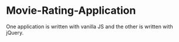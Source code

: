 # Movie-Rating-Application
One application is written with vanilla JS and the other is written with jQuery.
